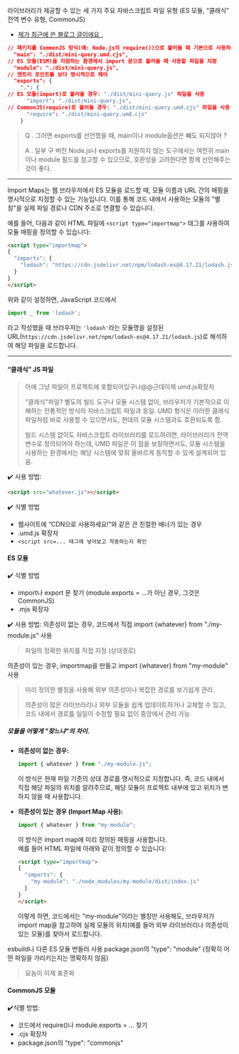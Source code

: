 라이브러리가 제공할 수 있는 세 가지 주요 자바스크립트 파일 유형 (ES 모듈, “클래식” 전역 변수 유형, CommonJS)
- [제가 최근에 쓴 블로그 글이에요 .](https://velog.io/@khjbest/%EC%8B%9C%EB%82%98%EB%B8%8C%EB%A1%9C-%EC%9E%90%EB%B0%94%EC%8A%A4%ED%81%AC%EB%A6%BD%ED%8A%B8-3%EC%A3%BC%EC%B0%A8-%EA%B0%80%EC%83%81-%EB%8F%94%EA%B3%BC-%EC%9B%B9-%EC%84%9C%EB%B2%84-%EA%B8%B0%EC%B4%88Express-%EC%84%9C%EB%B2%84%EB%A6%AC%EC%8A%A4#-commonjs%EC%99%80-es-modules%EC%9D%98-%EC%B0%A8%EC%9D%B4)

```json
// 패키지를 CommonJS 방식(예: Node.js의 require())으로 불러올 때 기본으로 사용하는 파일
  "main": "./dist/mini-query.umd.cjs",
// ES 모듈(ESM)을 지원하는 환경에서 import 문으로 불러올 때 사용할 파일을 지정
  "module": "./dist/mini-query.js",
// 엔트리 포인트를 보다 명시적으로 제어
  "exports": {
    ".": {
// ES 모듈(import)로 불러올 경우: "./dist/mini-query.js" 파일을 사용
      "import": "./dist/mini-query.js",
// CommonJS(require)로 불러올 경우: "./dist/mini-query.umd.cjs" 파일을 사용
      "require": "./dist/mini-query.umd.cjs"
    }
```

> Q . 그러면 exports를 선언했을 때, main이나 module옵션은 뺴도 되지않아 ?
> 
> A . 일부 구 버전 Node.js나 exports를 지원하지 않는 도구에서는 여전히 main이나 module 필드를 참고할 수 있으므로, 호환성을 고려한다면 함께 선언해주는 것이 좋다.

---
Import Maps는 웹 브라우저에서 ES 모듈을 로드할 때, 모듈 이름과 URL 간의 매핑을 명시적으로 지정할 수 있는 기능입니다. 
이를 통해 코드 내에서 사용하는 모듈의 "별칭"을 실제 파일 경로나 CDN 주소로 연결할 수 있습니다.

예를 들어, 다음과 같이 HTML 파일에 `<script type="importmap">` 태그를 사용하여 모듈 매핑을 정의할 수 있습니다:

```html
<script type="importmap">
{
  "imports": {
    "lodash": "https://cdn.jsdelivr.net/npm/lodash-es@4.17.21/lodash.js"
  }
}
</script>
```

위와 같이 설정하면, JavaScript 코드에서

```javascript
import _ from 'lodash';
```

라고 작성했을 때 브라우저는 `'lodash'`라는 모듈명을 설정된 URL(`https://cdn.jsdelivr.net/npm/lodash-es@4.17.21/lodash.js`)로 해석하여 해당 파일을 로드합니다.

---

#### “클래식” JS 파일
> 아에 그냥 파일이 프로젝트에 포함되어있구나@@근데이제 umd.js확장자
> 
> "클래식"파일? 별도의 빌드 도구나 모듈 시스템 없이, 브라우저가 기본적으로 이해하는 전통적인 방식의 자바스크립트 파일과 동일. UMD 형식은 이러한 클래식 파일처럼 바로 사용할 수 있으면서도, 현대의 모듈 시스템과도 호환되도록 함.
> 
> 빌드 시스템 없이도 자바스크립트 라이브러리를 로드하려면, 라이브러리가 전역 변수로 정의되어야 하는데, UMD 파일은 이 점을 보장하면서도, 모듈 시스템을 사용하는 환경에서는 해당 시스템에 맞춰 올바르게 동작할 수 있게 설계되어 있음.

✔️ 사용 방법:
```html
<script src="whatever.js"></script>
```

✔️ 식별 방법
- 웹사이트에 “CDN으로 사용하세요!”와 같은 큰 친절한 배너가 있는 경우
- .umd.js 확장자
- `<script src=... 태그에 넣어보고 작동하는지 확인 `


#### ES 모듈
✔️ 식별 방법
- import나 export 문 찾기 (module.exports = ...가 아닌 경우, 그것은 CommonJS)
- .mjs 확장자

✔️ 사용 방법:
의존성이 없는 경우, 코드에서 직접 import {whatever} from "./my-module.js" 사용
> 파일의 정확한 위치를 직접 지정 (상대경로)
> 
의존성이 있는 경우, importmap을 만들고 import {whatever} from "my-module" 사용
> 미리 정의한 별칭을 사용해 외부 의존성이나 복잡한 경로를 보기쉽게 관리.
> 
> 의존성이 많은 라이브러리나 외부 모듈을 쉽게 업데이트하거나 교체할 수 있고, 코드 내에서 경로를 일일이 수정할 필요 없이 중앙에서 관리 가능

##### 모듈을 어떻게 "찾느냐"의 차이.

- **의존성이 없는 경우:**  
  ```javascript
  import { whatever } from "./my-module.js";
  ```  
  이 방식은 현재 파일 기준의 상대 경로를 명시적으로 지정합니다. 즉, 코드 내에서 직접 해당 파일의 위치를 알려주므로, 해당 모듈이 프로젝트 내부에 있고 위치가 변하지 않을 때 사용합니다.

- **의존성이 있는 경우 (Import Map 사용):**  
  ```javascript
  import { whatever } from "my-module";
  ```  
  이 방식은 import map에 미리 정의된 매핑을 사용합니다.  
  예를 들어 HTML 파일에 아래와 같이 정의할 수 있습니다:
  ```html
  <script type="importmap">
  {
    "imports": {
      "my-module": "./node_modules/my-module/dist/index.js"
    }
  }
  </script>
  ```
  이렇게 하면, 코드에서는 "my-module"이라는 별칭만 사용해도, 브라우저가 import map을 참고하여 실제 모듈의 위치(예를 들어 외부 라이브러리나 의존성이 있는 모듈)를 찾아서 로드합니다.

esbuild나 다른 ES 모듈 번들러 사용
package.json의 "type": "module" (정확히 어떤 파일을 가리키는지는 명확하지 않음)

>요놈이 이제 표준화

#### CommonJS 모듈
✔️식별 방법:
- 코드에서 require()나 module.exports = ... 찾기
- .cjs 확장자
- package.json의 "type": "commonjs"
